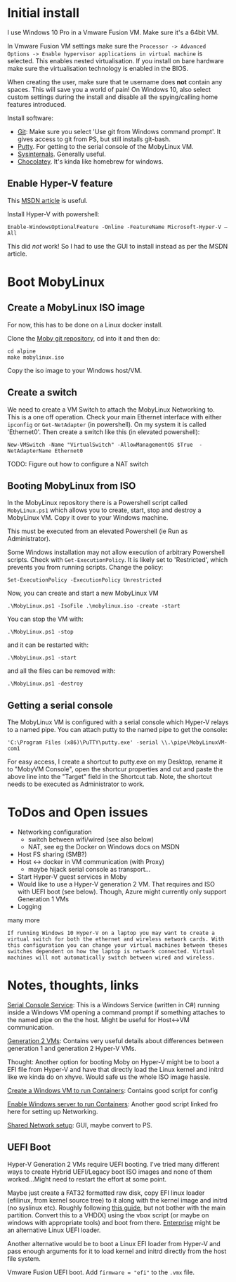 # Initial install

I use Windows 10 Pro in a Vmware Fusion VM. Make sure it's a 64bit VM.

In Vmware Fusion VM settings make sure the `Processor -> Advanced Options -> Enable hypervisor applications in virtual machine` is selected. This enables nested virtualisation. If you install on bare hardware make sure the virtualisation technology is enabled in the BIOS.

When creating the user, make sure that te username does **not** contain
any spaces. This will save you a world of pain!  On Windows 10, also select custom settings during the install and disable all the spying/calling home features introduced.


Install software:
- [Git](http://git-scm.com/): Make sure you select 'Use git from Windows command prompt'. It gives access to git from PS, but still installs git-bash.
- [Putty](http://www.chiark.greenend.org.uk/~sgtatham/putty/download.html). For getting to the serial console of the MobyLinux VM.
- [Sysinternals](https://technet.microsoft.com/en-gb/sysinternals/bb842062). Generally useful.
- [Chocolatey](https://chocolatey.org/). It's kinda like homebrew for windows.


## Enable Hyper-V feature

This [MSDN article](https://msdn.microsoft.com/en-us/virtualization/hyperv_on_windows/quick_start/walkthrough_install) is useful.

Install Hyper-V with powershell:
```
Enable-WindowsOptionalFeature -Online -FeatureName Microsoft-Hyper-V –All
```
This did *not* work! So I had to use the GUI to install instead as per
the MSDN article.


# Boot MobyLinux

## Create a MobyLinux ISO image

For now, this has to be done on a Linux docker install.

Clone the [Moby git repository](https://github.com:docker/moby.git), cd into it and then do:
```
cd alpine
make mobylinux.iso
```
Copy the iso image to your Windows host/VM.


## Create a switch

We need to create a VM Switch to attach the MobyLinux Networking to.  This is a one off operation.  Check your main Ethernet interface with either `ipconfig` or `Get-NetAdapter` (in powershell).  On my system it is called 'Ethernet0'. Then create a switch like this (in elevated powershell):

```
New-VMSwitch -Name "VirtualSwitch" -AllowManagementOS $True  -NetAdapterName Ethernet0
```
TODO: Figure out how to configure a NAT switch


## Booting MobyLinux from ISO

In the MobyLinux repository there is a Powershell script called `MobyLinux.ps1` which allows you to create, start, stop and destroy a MobyLinux VM.  Copy it over to your Windows machine.

This must be executed from an elevated Powershell (ie Run as Administrator).

Some Windows installation may not allow execution of arbitrary Powershell scripts.  Check with `Get-ExecutionPolicy`. It is likely set to 'Restricted', which prevents you from running scripts. Change the policy:
```
Set-ExecutionPolicy -ExecutionPolicy Unrestricted
```

Now, you can create and start a new MobyLinux VM

```
.\MobyLinux.ps1 -IsoFile .\mobylinux.iso -create -start
```

You can stop the VM with:
```
.\MobyLinux.ps1 -stop
```
and it can be restarted with:
```
.\MobyLinux.ps1 -start
```
and all the files can be removed with:
```
.\MobyLinux.ps1 -destroy
```


## Getting a serial console

The MobyLinux VM is configured with a serial console which Hyper-V relays to a named pipe.  You can attach putty to the named pipe to get the console:
```
'C:\Program Files (x86)\PuTTY\putty.exe' -serial \\.\pipe\MobyLinuxVM-com1
```

For easy access, I create a shortcut to putty.exe on my Desktop,
rename it to "MobyVM Console", open the shortcur properties and cut
and paste the above line into the "Target" field in the Shortcut tab. Note, the shortcut needs to be executed as Administrator to work.


# ToDos and Open issues
- Networking configuration
  - switch between wifi/wired (see also below)
  - NAT, see eg the Docker on Windows docs on MSDN
- Host FS sharing (SMB?)
- Host <-> docker in VM communication (with Proxy)
  - maybe hijack serial console as transport...
- Start Hyper-V guest services in Moby
- Would like to use a Hyper-V generation 2 VM. That requires and ISO
  with UEFI boot (see below). Though, Azure might currently only
  support Generation 1 VMs
- Logging

many more

```
If running Windows 10 Hyper-V on a laptop you may want to create a
virtual switch for both the ethernet and wireless network cards. With
this configuration you can change your virtual machines between theses
switches dependent on how the laptop is network connected. Virtual
machines will not automatically switch between wired and wireless.
```

# Notes, thoughts, links

[Serial Console Service](https://github.com/alexpilotti/SerialConsoleService): This is a Windows Service (written in C#) running inside a Windows VM opening a command prompt if something attaches to the named pipe on the the host.  Might be useful for Host<->VM communication.

[Generation 2 VMs](https://blogs.technet.microsoft.com/jhoward/2013/10/24/hyper-v-generation-2-virtual-machines-part-1/): Contains very useful details about differences between generation 1 and generation 2 Hyper-V VMs.

Thought: Another option for booting Moby on Hyper-V might be to boot a EFI file from Hyper-V and have that directly load the Linux kernel and initrd like we kinda do on xhyve. Would safe us the whole ISO image hassle.

[Create a Windows VM to run Containers](https://msdn.microsoft.com/en-us/virtualization/windowscontainers/quick_start/container_setup): Contains good script for config

[Enable Windows server to run Containers](https://msdn.microsoft.com/en-us/virtualization/windowscontainers/quick_start/inplace_setup): Another good script linked fro here for setting up Networking.

[Shared Network setup](http://blog.areflyen.no/2012/10/10/setting-up-internet-access-for-hyper-v-with-nat-in-windows-8/): GUI, maybe convert to PS.

## UEFI Boot
Hyper-V Generation 2 VMs require UEFI booting. I've tried many
different ways to create Hybrid UEFI/Legacy boot ISO images and none
of them worked...Might need to restart the effort at some point.

Maybe just create a FAT32 formatted raw disk, copy EFI linux loader
(efilinux, from kernel source tree) to it along with the kernel image and initrd (no
syslinux etc). Roughly following
[this guide](https://wiki.ubuntu.com/USBStickUEFIHowto), but not
bother with the main partition. Convert this to a VHD(X) using the
vbox script (or maybe on windows with appropriate tools) and boot from
there. [Enterprise](https://sevenbits.github.io/Enterprise) might be
an alternative Linux UEFI loader.

Another alternative would be to boot a Linux EFI loader from Hyper-V
and pass enough arguments for it to load kernel and initrd directly
from the host file system.

Vmware Fusion UEFI boot. Add `firmware = "efi"` to the `.vmx` file.
